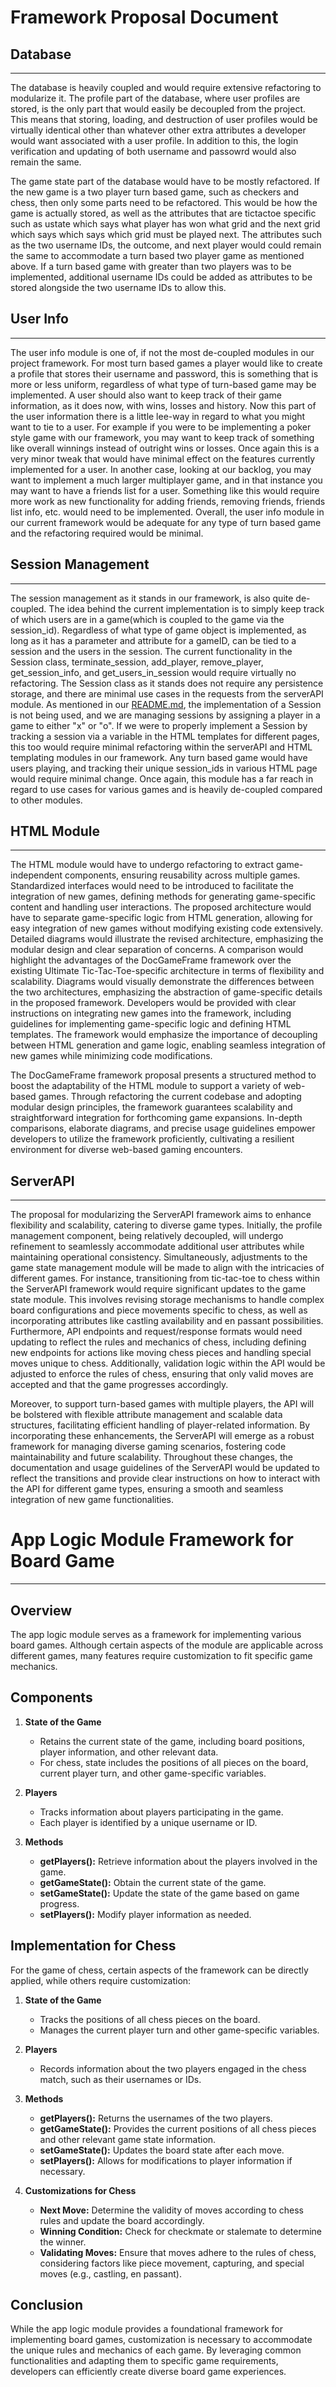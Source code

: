 # **Framework Proposal Document**

## Database

---
The database is heavily coupled and would require extensive refactoring to modularize it. The profile part of the database, where user profiles are stored, is the only part that would easily be decoupled from the project. This means that storing, loading, and destruction of user profiles would be virtually identical other than whatever other extra attributes a developer would want associated with a user profile. In addition to this, the login verification and updating of both username and passowrd would also remain the same.

The game state part of the database would have to be mostly refactored. If the new game is a two player turn based game, such as checkers and chess, then only some parts need to be refactored. This would be how the game is actually stored, as well as the attributes that are tictactoe specific such as ustate which says what player has won what grid and the next grid which says which says which grid must be played next. The attributes such as the two username IDs, the outcome, and next player would could remain the same to accommodate a turn based two player game as mentioned above. If a turn based game with greater than two players was to be implemented, additional username IDs could be added as attributes to be stored alongside the two username IDs to allow this.  

## User Info   

---
The user info module is one of, if not the most de-coupled modules in our project framework. For most turn based games a player would like to create a profile that stores their username and password, this is something that is more or less uniform, regardless of what type of turn-based game may be implemented. A user should also want to keep track of their game information, as it does now, with wins, losses and history. Now this part of the user information there is a little lee-way in regard to what you might want to tie to a user. For example if you were to be implementing a poker style game with our framework, you may want to keep track of something like overall winnings instead of outright wins or losses. Once again this is a very minor tweak that would have minimal effect on the features currently implemented for a user. In another case, looking at our backlog, you may want to implement a much larger multiplayer game, and in that instance you may want to have a friends list for a user. Something like this would require more work as new functionality for adding friends, removing friends, friends list info, etc. would need to be implemented. Overall, the user info module in our current framework would be adequate for any type of turn based game and the refactoring required would be minimal.  

## Session Management

---
The session management as it stands in our framework, is also quite de-coupled. The idea behind the current implementation is to simply keep track of which users are in a game(which is coupled to the game via the session_id). Regardless of what type of game object is implemented, as long as it has a parameter and attribute for a gameID, can be tied to a session and the users in the session. The current functionality in the Session class, terminate_session, add_player, remove_player, get_session_info, and get_users_in_session would require virtually no refactoring. The Session class as it stands does not require any persistence storage, and there are minimal use cases in the requests from the serverAPI module. As mentioned in our [README.md](../../README.md), the implementation of a Session is not being used, and we are managing sessions by assigning a player in a game to either "x" or "o". If we were to properly implement a Session by tracking a session via a variable in the HTML templates for different pages, this too would require minimal refactoring within the serverAPI and HTML templating modules in our framework. Any turn based game would have users playing, and tracking their unique session_ids in various HTML page would require minimal change. Once again, this module has a far reach in regard to use cases for various games and is heavily de-coupled compared to other modules.  

## HTML Module

---
The HTML module would have to undergo refactoring to extract game-independent components, ensuring reusability across multiple games. Standardized interfaces would need to be introduced to facilitate the integration of new games, defining methods for generating game-specific content and handling user interactions. The proposed architecture would have to separate game-specific logic from HTML generation, allowing for easy integration of new games without modifying existing code extensively. Detailed diagrams would illustrate the revised architecture, emphasizing the modular design and clear separation of concerns. A comparison would highlight the advantages of the DocGameFrame framework over the existing Ultimate Tic-Tac-Toe-specific architecture in terms of flexibility and scalability. Diagrams would visually demonstrate the differences between the two architectures, emphasizing the abstraction of game-specific details in the proposed framework. Developers would be provided with clear instructions on integrating new games into the framework, including guidelines for implementing game-specific logic and defining HTML templates. The framework would emphasize the importance of decoupling between HTML generation and game logic, enabling seamless integration of new games while minimizing code modifications.

The DocGameFrame framework proposal presents a structured method to boost the adaptability of the HTML module to support a variety of web-based games. Through refactoring the current codebase and adopting modular design principles, the framework guarantees scalability and straightforward integration for forthcoming game expansions. In-depth comparisons, elaborate diagrams, and precise usage guidelines empower developers to utilize the framework proficiently, cultivating a resilient environment for diverse web-based gaming encounters.

## ServerAPI   

---
The proposal for modularizing the ServerAPI framework aims to enhance flexibility and scalability, catering to diverse game types. Initially, the profile management component, being relatively decoupled, will undergo refinement to seamlessly accommodate additional user attributes while maintaining operational consistency. Simultaneously, adjustments to the game state management module will be made to align with the intricacies of different games. For instance, transitioning from tic-tac-toe to chess within the ServerAPI framework would require significant updates to the game state module. This involves revising storage mechanisms to handle complex board configurations and piece movements specific to chess, as well as incorporating attributes like castling availability and en passant possibilities. Furthermore, API endpoints and request/response formats would need updating to reflect the rules and mechanics of chess, including defining new endpoints for actions like moving chess pieces and handling special moves unique to chess. Additionally, validation logic within the API would be adjusted to enforce the rules of chess, ensuring that only valid moves are accepted and that the game progresses accordingly.

Moreover, to support turn-based games with multiple players, the API will be bolstered with flexible attribute management and scalable data structures, facilitating efficient handling of player-related information. By incorporating these enhancements, the ServerAPI will emerge as a robust framework for managing diverse gaming scenarios, fostering code maintainability and future scalability. Throughout these changes, the documentation and usage guidelines of the ServerAPI would be updated to reflect the transitions and provide clear instructions on how to interact with the API for different game types, ensuring a smooth and seamless integration of new game functionalities.

# App Logic Module Framework for Board Game

---
## Overview
The app logic module serves as a framework for implementing various board games. Although certain aspects of the module are applicable across different games, many features require customization to fit specific game mechanics.

## Components
1. **State of the Game**
   - Retains the current state of the game, including board positions, player information, and other relevant data.
   - For chess, state includes the positions of all pieces on the board, current player turn, and other game-specific variables.

2. **Players**
   - Tracks information about players participating in the game.
   - Each player is identified by a unique username or ID.

3. **Methods**
   - **getPlayers():** Retrieve information about the players involved in the game.
   - **getGameState():** Obtain the current state of the game.
   - **setGameState():** Update the state of the game based on game progress.
   - **setPlayers():** Modify player information as needed.

## Implementation for Chess
For the game of chess, certain aspects of the framework can be directly applied, while others require customization:

1. **State of the Game**
   - Tracks the positions of all chess pieces on the board.
   - Manages the current player turn and other game-specific variables.

2. **Players**
   - Records information about the two players engaged in the chess match, such as their usernames or IDs.

3. **Methods**
   - **getPlayers():** Returns the usernames of the two players.
   - **getGameState():** Provides the current positions of all chess pieces and other relevant game state information.
   - **setGameState():** Updates the board state after each move.
   - **setPlayers():** Allows for modifications to player information if necessary.

4. **Customizations for Chess**
   - **Next Move:** Determine the validity of moves according to chess rules and update the board accordingly.
   - **Winning Condition:** Check for checkmate or stalemate to determine the winner.
   - **Validating Moves:** Ensure that moves adhere to the rules of chess, considering factors like piece movement, capturing, and special moves (e.g., castling, en passant).

## Conclusion
While the app logic module provides a foundational framework for implementing board games, customization is necessary to accommodate the unique rules and mechanics of each game. By leveraging common functionalities and adapting them to specific game requirements, developers can efficiently create diverse board game experiences.
